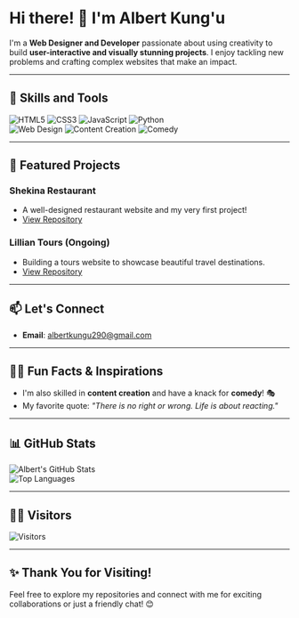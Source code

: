 # Hi there! 👋 I'm Albert Kung'u

I'm a **Web Designer and Developer** passionate about using creativity to build **user-interactive and visually stunning projects**. I enjoy tackling new problems and crafting complex websites that make an impact.

---

## 🚀 Skills and Tools

![HTML5](https://img.shields.io/badge/Code-HTML5-orange) ![CSS3](https://img.shields.io/badge/Code-CSS3-blue) ![JavaScript](https://img.shields.io/badge/Code-JavaScript-yellow) ![Python](https://img.shields.io/badge/Code-Python-blue)  
![Web Design](https://img.shields.io/badge/Skill-Web%20Design-purple) ![Content Creation](https://img.shields.io/badge/Skill-Content%20Creation-green) ![Comedy](https://img.shields.io/badge/Hobby-Comedy-lightgrey)

---

## 🌟 Featured Projects

### **Shekina Restaurant**
- A well-designed restaurant website and my very first project!
- [View Repository](https://github.com/Albert290/Mpesa-Api-Shekinainnltd.git)

### **Lillian Tours (Ongoing)**
- Building a tours website to showcase beautiful travel destinations.
- [View Repository](https://github.com/Albert290/Lillian-Tours.git)

---

## 📫 Let's Connect

- **Email**: [albertkungu290@gmail.com](mailto:albertkungu290@gmail.com)

---

## 🎈🏁 Fun Facts & Inspirations

- I'm also skilled in **content creation** and have a knack for **comedy**! 🎭
- My favorite quote: *"There is no right or wrong. Life is about reacting."*

---

## 📊 GitHub Stats

![Albert's GitHub Stats](https://github-readme-stats.vercel.app/api?username=Albert290&show_icons=true&theme=radical)  
![Top Languages](https://github-readme-stats.vercel.app/api/top-langs/?username=Albert290&layout=compact&theme=radical)

---

## 🧑‍💻 Visitors

![Visitors](https://visitor-badge.laobi.icu/badge?page_id=Albert290.Albert290)

---

## ✨ Thank You for Visiting!
Feel free to explore my repositories and connect with me for exciting collaborations or just a friendly chat! 😊
